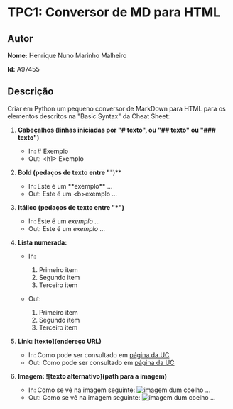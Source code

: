 # TPC1: Conversor de MD para HTML

## Autor

**Nome:** Henrique Nuno Marinho Malheiro

**Id:** A97455

## Descrição

Criar em Python um pequeno conversor de MarkDown para HTML para os elementos descritos na "Basic Syntax" da Cheat Sheet:

1. **Cabeçalhos (linhas iniciadas por "# texto", ou "## texto" ou "### texto")**
   - In: \# Exemplo
   - Out: \<h1> Exemplo </h1>

2. **Bold (pedaços de texto entre "**")**
   - In: Este é um \*\*exemplo** ...
   - Out: Este é um \<b>exemplo</b> ...

3. **Itálico (pedaços de texto entre "*")**
   - In: Este é um *exemplo* ...
   - Out: Este é um *exemplo* ...

4. **Lista numerada:**
   - In:
     
     1. Primeiro item
     2. Segundo item
     3. Terceiro item
     
   - Out:
     
     1. Primeiro item
     2. Segundo item
     3. Terceiro item
     

5. **Link: [texto](endereço URL)**
   - In: Como pode ser consultado em [página da UC](http://www.uc.pt)
   - Out: Como pode ser consultado em [página da UC](http://www.uc.pt)

6. **Imagem: ![texto alternativo](path para a imagem)**
   - In: Como se vê na imagem seguinte: ![imagem dum coelho](http://www.coellho.com) ...
   - Out: Como se vê na imagem seguinte: ![imagem dum coelho](http://www.coellho.com) ...